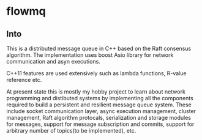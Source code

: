 # flowmq

## Into 

This is a distributed message queue in C++ based on the Raft consensus algorithm. 
The implementation uses boost Asio library for network communication and asyn executions.

C++11 features are used extensively such as lambda functions, R-value reference etc. 

At present state this is mostly my hobby project to learn about network programming and 
distibuted systems by implementing all the components required to build a persistent 
and resilient message queue system. These include socket communication layer, async 
execution management, cluster management, Raft algorithm protocals, serialization and 
storage modules for messages, support for message subscription and commits, 
support for arbitrary number of topics(to be implemented), etc. 



